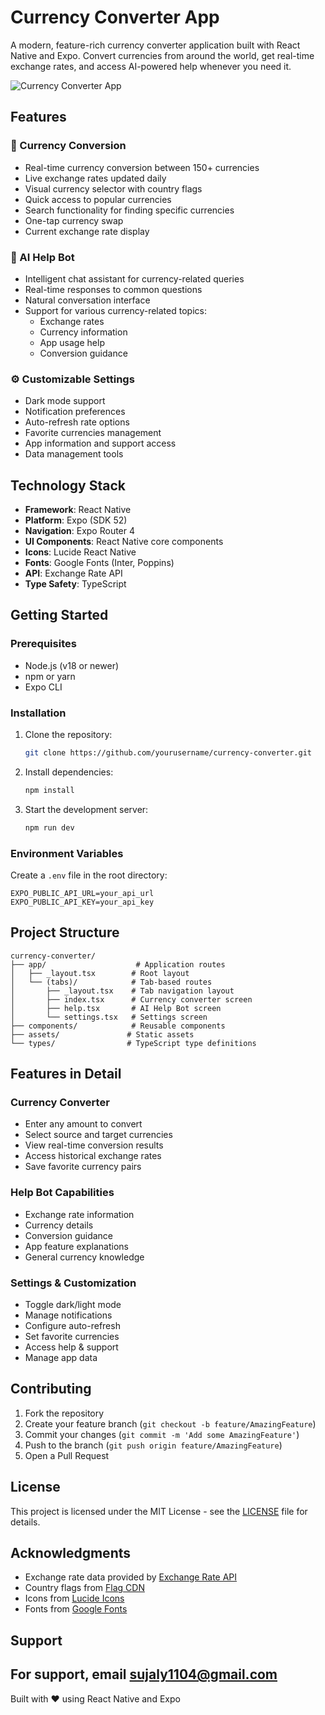 # Currency Converter App

A modern, feature-rich currency converter application built with React Native and Expo. Convert currencies from around the world, get real-time exchange rates, and access AI-powered help whenever you need it.

![Currency Converter App](https://images.unsplash.com/photo-1580519542036-c47de6196ba5?auto=format&fit=crop&q=80&w=2400)

## Features

### 💱 Currency Conversion
- Real-time currency conversion between 150+ currencies
- Live exchange rates updated daily
- Visual currency selector with country flags
- Quick access to popular currencies
- Search functionality for finding specific currencies
- One-tap currency swap
- Current exchange rate display

### 🤖 AI Help Bot
- Intelligent chat assistant for currency-related queries
- Real-time responses to common questions
- Natural conversation interface
- Support for various currency-related topics:
  - Exchange rates
  - Currency information
  - App usage help
  - Conversion guidance

### ⚙️ Customizable Settings
- Dark mode support
- Notification preferences
- Auto-refresh rate options
- Favorite currencies management
- App information and support access
- Data management tools

## Technology Stack

- **Framework**: React Native
- **Platform**: Expo (SDK 52)
- **Navigation**: Expo Router 4
- **UI Components**: React Native core components
- **Icons**: Lucide React Native
- **Fonts**: Google Fonts (Inter, Poppins)
- **API**: Exchange Rate API
- **Type Safety**: TypeScript

## Getting Started

### Prerequisites

- Node.js (v18 or newer)
- npm or yarn
- Expo CLI

### Installation

1. Clone the repository:
   ```bash
   git clone https://github.com/yourusername/currency-converter.git
   ```

2. Install dependencies:
   ```bash
   npm install
   ```

3. Start the development server:
   ```bash
   npm run dev
   ```

### Environment Variables

Create a `.env` file in the root directory:

```env
EXPO_PUBLIC_API_URL=your_api_url
EXPO_PUBLIC_API_KEY=your_api_key
```

## Project Structure

```
currency-converter/
├── app/                    # Application routes
│   ├── _layout.tsx        # Root layout
│   └── (tabs)/            # Tab-based routes
│       ├── _layout.tsx    # Tab navigation layout
│       ├── index.tsx      # Currency converter screen
│       ├── help.tsx       # AI Help Bot screen
│       └── settings.tsx   # Settings screen
├── components/            # Reusable components
├── assets/               # Static assets
└── types/                # TypeScript type definitions
```

## Features in Detail

### Currency Converter
- Enter any amount to convert
- Select source and target currencies
- View real-time conversion results
- Access historical exchange rates
- Save favorite currency pairs

### Help Bot Capabilities
- Exchange rate information
- Currency details
- Conversion guidance
- App feature explanations
- General currency knowledge

### Settings & Customization
- Toggle dark/light mode
- Manage notifications
- Configure auto-refresh
- Set favorite currencies
- Access help & support
- Manage app data

## Contributing

1. Fork the repository
2. Create your feature branch (`git checkout -b feature/AmazingFeature`)
3. Commit your changes (`git commit -m 'Add some AmazingFeature'`)
4. Push to the branch (`git push origin feature/AmazingFeature`)
5. Open a Pull Request

## License

This project is licensed under the MIT License - see the [LICENSE](LICENSE) file for details.

## Acknowledgments

- Exchange rate data provided by [Exchange Rate API](https://www.exchangerate-api.com/)
- Country flags from [Flag CDN](https://flagcdn.com)
- Icons from [Lucide Icons](https://lucide.dev/)
- Fonts from [Google Fonts](https://fonts.google.com/)

## Support

For support, email sujaly1104@gmail.com
---

Built with ❤️ using React Native and Expo
